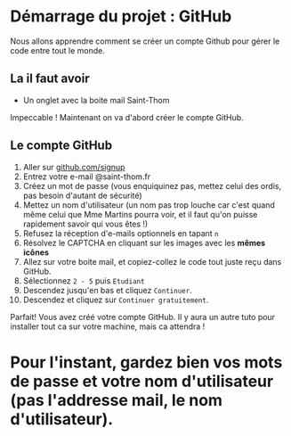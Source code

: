 # Démarrage du projet : GitHub

Nous allons apprendre comment se créer un compte Github pour gérer le code entre tout le monde.

## La il faut avoir

- Un onglet avec la boite mail Saint-Thom

Impeccable ! Maintenant on va d'abord créer le compte GitHub.

## Le compte GitHub

1. Aller sur [github.com/signup](https://github.com/signup)
2. Entrez votre e-mail @saint-thom.fr
3. Créez un mot de passe (vous enquiquinez pas, mettez celui des ordis, pas besoin d'autant de sécurité)
4. Mettez un nom d'utilisateur (un nom pas trop louche car c'est quand même celui que Mme Martins pourra voir, et il faut qu'on puisse rapidement savoir qui vous êtes !)
5. Refusez la réception d'e-mails optionnels en tapant `n`
6. Résolvez le CAPTCHA en cliquant sur les images avec les **mêmes icônes**
7. Allez sur votre boite mail, et copiez-collez le code tout juste reçu dans GitHub.
8. Sélectionnez `2 - 5` puis `Etudiant`
9. Descendez jusqu'en bas et cliquez `Continuer`.
10. Descendez et cliquez sur `Continuer gratuitement`.

Parfait! Vous avez créé votre compte GitHub.
Il y aura un autre tuto pour installer tout ca sur votre machine, mais ca attendra !

# Pour l'instant, gardez bien vos mots de passe et votre **nom d'utilisateur** (pas l'addresse mail, le nom d'utilisateur).
